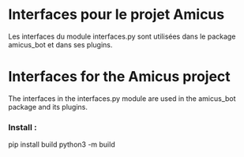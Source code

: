 # Interfaces pour le projet Amicus

Les interfaces du module interfaces.py sont utilisées dans le package amicus_bot et dans ses plugins.

# Interfaces for the Amicus project

The interfaces in the interfaces.py module are used in the amicus_bot package and its plugins.




### Install :
pip install build
python3 -m build
